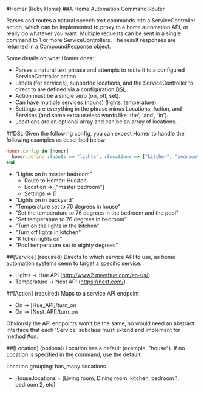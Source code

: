 #Homer (Ruby Home)
##A Home Automation Command Router

Parses and routes a natural speech text commands into a ServiceController action, which can be implemented to proxy to a home automation API, or really do whatever you want. Multiple requests can be sent in a single command to 1 or more ServiceControllers. The result responses are returned in a CompoundResponse object.

Some details on what Homer does:

 - Parses a natural text phrase and attempts to route it to a configured ServiceController action
 - Labels (for services), supported locations, and the ServiceController to direct to are defined via a configuration [DSL](#dsl).
 - Action must be a single verb (on, off, set).
 - Can have multiple services (nouns) (lights, temperature). 
 - Settings are everything in the phrase minus Locations, Action, and Services (and some extra useless words like 'the', 'and', 'in').
 - Locations are an optional array and can be an array of locations.

##DSL
Given the following config, you can expect Homer to handle the following examples as described below:

```ruby
Homer.config do |homer|
  homer.define :labels => "lights", :locations => ["kitchen", "bedroom", "master bedroom"], :class => Homer::Hue
end
```

 - "Lights on in master bedroom"
   - Route to Homer::Hue#on
   - Location => ["master bedroom"]
   - Settings => []
 - "Lights on in backyard"
 - "Temperature set to 76 degrees in house"
 - "Set the temperature to 76 degrees in the bedroom and the pool"
 - "Set temperature to 76 degrees in bedroom"
 - "Turn on the lights in the kitchen"
 - "Turn off lights in kitchen"
 - "Kitchen lights on"
 - "Pool temperature set to eighty degrees"

##\[Service\] \(required\)
Directs to which service API to use, as home automation systems seem to target a specific service.

 - Lights -> Hue API (http://www2.meethue.com/en-us/)
 - Temperature -> Nest API (https://nest.com/)

##\[Action\] \(required\)
Maps to a service API endpoint

 - On -> \[Hue_API\]/turn_on
 - On -> \[Nest_API\]/turn_on

Obviously the API endpoints won't be the same, so would need an abstract interface that each 'Service' subclass must extend and implement for method #on.

##\[Location\] \(optional\)
Location has a default (example, "house"). If no Location is specified in the command, use the default.

Location grouping:
has_many :locations

 - House.locations = \[Living room, Dining room, kitchen, bedroom 1, bedroom 2, etc\]

